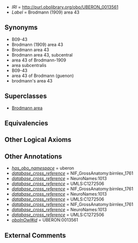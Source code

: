  * *IRI* = http://purl.obolibrary.org/obo/UBERON_0013561
 * *Label* = Brodmann (1909) area 43

## Synonyms

 * B09-43
 * Brodmann (1909) area 43
 * Brodmann area 43
 * Brodmann area 43, subcentral
 * area 43 of Brodmann-1909
 * area subcentralis
 * B09-43
 * area 43 of Brodmann (guenon)
 * brodmann's area 43

## Superclasses

 * [Brodmann area](../../UBERON/29/UBERON_0013529.md)

## Equivalencies


## Other Logical Axioms


## Other Annotations

 * *[has_obo_namespace](../../ce/oboInOwl#hasOBONamespace.md)* = uberon
 * *[database_cross_reference](../../ef/oboInOwl#hasDbXref.md)* = NIF_GrossAnatomy:birnlex_1761
 * *[database_cross_reference](../../ef/oboInOwl#hasDbXref.md)* = NeuroNames:1013
 * *[database_cross_reference](../../ef/oboInOwl#hasDbXref.md)* = UMLS:C1272506
 * *[database_cross_reference](../../ef/oboInOwl#hasDbXref.md)* = NIF_GrossAnatomy:birnlex_1761
 * *[database_cross_reference](../../ef/oboInOwl#hasDbXref.md)* = NeuroNames:1013
 * *[database_cross_reference](../../ef/oboInOwl#hasDbXref.md)* = UMLS:C1272506
 * *[database_cross_reference](../../ef/oboInOwl#hasDbXref.md)* = NIF_GrossAnatomy:birnlex_1761
 * *[database_cross_reference](../../ef/oboInOwl#hasDbXref.md)* = NeuroNames:1013
 * *[database_cross_reference](../../ef/oboInOwl#hasDbXref.md)* = UMLS:C1272506
 * *[oboInOwl#id](../../id/oboInOwl#id.md)* = UBERON:0013561

## External Comments

